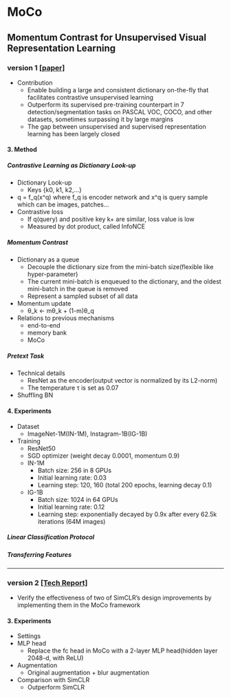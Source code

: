 # MoCo
## Momentum Contrast for Unsupervised Visual Representation Learning

### version 1 [[paper]](https://arxiv.org/abs/1911.05722)
- Contribution
    - Enable building a large and consistent dictionary on-the-fly that facilitates contrastive unsupervised learning
    - Outperform its supervised pre-training counterpart in 7 detection/segmentation tasks on PASCAL VOC, COCO, and other datasets, sometimes surpassing it by large margins
    - The gap between unsupervised and supervised representation learning has been largely closed
#### 3. Method
##### Contrastive Learning as Dictionary Look-up
- Dictionary Look-up
    - Keys {k0, k1, k2,...}
- q = f_q(x^q) where f_q is encoder network and x^q is query sample which can be images, patches... 
- Contrastive loss
    - If q(query) and positive key k+ are similar, loss value is low
    - Measured by dot product, called InfoNCE
##### Momentum Contrast
- Dictionary as a queue
    - Decouple the dictionary size from the mini-batch size(flexible like hyper-parameter)
    - The current mini-batch is enqueued to the dictionary, and the oldest mini-batch in the queue is removed
    - Represent a sampled subset of all data
- Momentum update
    - θ_k <- mθ_k + (1-m)θ_q
- Relations to previous mechanisms
    - end-to-end
    - memory bank
    - MoCo
##### Pretext Task
- Technical details
    - ResNet as the encoder(output vector is normalized by its L2-norm)
    - The temperature τ is set as 0.07
- Shuffling BN
#### 4. Experiments
- Dataset
    - ImageNet-1M(IN-1M), Instagram-1B(IG-1B)
- Training
    - ResNet50
    - SGD optimizer (weight decay 0.0001, momentum 0.9)
    - IN-1M
        - Batch size: 256 in 8 GPUs
        - Initial learning rate: 0.03
        - Learning step: 120, 160 (total 200 epochs, learning decay 0.1)
    - IG-1B
        - Batch size: 1024 in 64 GPUs
        - Initial learning rate: 0.12
        - Learning step: exponentially decayed by 0.9x after every 62.5k iterations (64M images)
##### Linear Classification Protocol
##### Transferring Features

---
### version 2 [[Tech Report]](https://arxiv.org/abs/2003.04297)
- Verify the effectiveness of two of SimCLR’s design improvements by implementing them in the MoCo framework
#### 3. Experiments
- Settings
- MLP head
    - Replace the fc head in MoCo with a 2-layer MLP head(hidden layer 2048-d, with ReLU)
- Augmentation
    - Original augmentation + blur augmentation
- Comparison with SimCLR
    - Outperform SimCLR